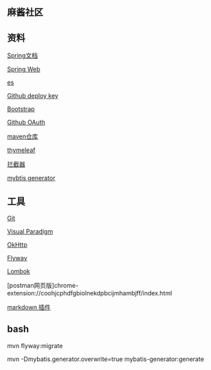 ## 麻酱社区

## 资料
[Spring文档](https://spring.io/guides)

[Spring Web](https://spring.io/guides/gs/serving-web-content/)

[es](https://elasticsearch.cn/)

[Github deploy key](https://developer.github.com/v3/guides/managing-deploy-keys/#deploy-keys)

[Bootstrap](https://v3.bootcss.com//getting-started/)

[Github OAuth](https://developer.github.com/apps/building-oauth-apps/creating-an-oauth-app/)

[maven仓库](https://mvnrepository.com/)

[thymeleaf](https://www.thymeleaf.org/doc/tutorials/3.0/usingthymeleaf.html#using-theach)

[拦截器](https://docs.spring.io/spring/docs/5.0.3.RELEASE/spring-framework-reference/web.html#mvc-config-interceptors)

[mybtis generator](http://mybatis.org/generator/)

## 工具
[Git](https://git-scm.com/download)

[Visual Paradigm](https://www.visual-paradigm.com/cn/)

[OkHttp](https://square.github.io/okhttp/)

[Flyway](https://flywaydb.org/)

[Lombok](https://projectlombok.org/setup/maven)

[postman网页版]chrome-extension://coohjcphdfgbiolnekdpbcijmhambjff/index.html

[markdown 插件](https://pandao.github.io/editor.md/)

## bash
mvn flyway:migrate

mvn -Dmybatis.generator.overwrite=true mybatis-generator:generate